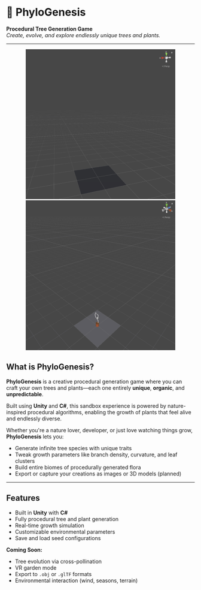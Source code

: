 # 🌿 PhyloGenesis

**Procedural Tree Generation Game**  
*Create, evolve, and explore endlessly unique trees and plants.*

---

<p align="center">
  <img src="media/tree_procedural_generation_petrol.gif" width="400" alt="Tree Growing Preview 1">
  <img src="media/tree_procedural_generation_petrol_2.gif" width="400" alt="Tree Growing Preview 2">
</p>

## What is PhyloGenesis?

**PhyloGenesis** is a creative procedural generation game where you can craft your own trees and plants—each one entirely **unique**, **organic**, and **unpredictable**.

Built using **Unity** and **C#**, this sandbox experience is powered by nature-inspired procedural algorithms, enabling the growth of plants that feel alive and endlessly diverse.

Whether you're a nature lover, developer, or just love watching things grow, **PhyloGenesis** lets you:

- Generate infinite tree species with unique traits  
- Tweak growth parameters like branch density, curvature, and leaf clusters  
- Build entire biomes of procedurally generated flora  
- Export or capture your creations as images or 3D models (planned)

---

## Features

- Built in **Unity** with **C#**  
- Fully procedural tree and plant generation  
- Real-time growth simulation  
- Customizable environmental parameters  
- Save and load seed configurations  

**Coming Soon:**
- Tree evolution via cross-pollination
- VR garden mode
- Export to `.obj` or `.glTF` formats
- Environmental interaction (wind, seasons, terrain)

